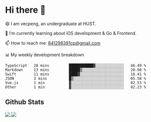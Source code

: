 
# Hi there 👋
😄 I am vecpeng, an undergraduate at HUST.

🌱 I’m currently learning about iOS development & Go & Frontend.

📫 How to reach me: 841298391cp@gmail.com

📊 My weekly development breakdown
<!--START_SECTION:waka-->

```text
TypeScript   28 mins         ███████████▓░░░░░░░░░░░░░   46.49 %
Markdown     13 mins         █████▒░░░░░░░░░░░░░░░░░░░   20.98 %
Swift        11 mins         ████▓░░░░░░░░░░░░░░░░░░░░   18.41 %
JSON         3 mins          █▒░░░░░░░░░░░░░░░░░░░░░░░   05.58 %
Vue.js       1 min           ▓░░░░░░░░░░░░░░░░░░░░░░░░   02.53 %
Other        1 min           ▓░░░░░░░░░░░░░░░░░░░░░░░░   02.23 %
```

<!--END_SECTION:waka-->

## Github Stats
<a href="https://github.com/anuraghazra/github-readme-stats">
  <img align="center" src="https://github-readme-stats.vercel.app/api?username=vecpeng&count_private=true&hide=stars" />
</a>
<a href="https://github.com/anuraghazra/convoychat">
  <img align="center" src="https://github-readme-stats.vercel.app/api/top-langs/?username=vecpeng&layout=compact" />
</a>
